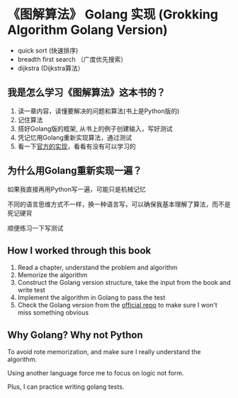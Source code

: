 # 《图解算法》 Golang 实现 (Grokking Algorithm Golang Version)


- quick sort (快速排序)
- breadth first search （广度优先搜索）
- dijkstra (Dijkstra算法）

## 我是怎么学习《图解算法》这本书的？
1. 读一章内容，读懂要解决的问题和算法(书上是Python版的)
2. 记住算法
3. 搭好Golang版的框架, 从书上的例子创建输入，写好测试
4. 凭记忆用Golang重新实现算法，通过测试
5. 看一下[官方的实现](https://github.com/egonSchiele/grokking_algorithms)，看看有没有可以学习的

## 为什么用Golang重新实现一遍？

如果我直接再用Python写一遍，可能只是机械记忆

不同的语言思维方式不一样，换一种语言写，可以确保我基本理解了算法，而不是死记硬背

顺便练习一下写测试



## How I worked through this book
1. Read a chapter, understand the problem and algorithm
2. Memorize the algorithm 
3. Construct the Golang version structure, take the input from the book and write test
4. Implement the algorithm in Golang to pass the test
5. Check the Golang version from the [official repo](https://github.com/egonSchiele/grokking_algorithms) to make sure I won't miss something obvious


## Why Golang? Why not Python

To avoid rote memorization, and make sure I really understand the algorithm. 

Using another language force me to focus on logic not form.

Plus, I can practice writing golang tests.
